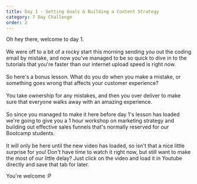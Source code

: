 ```yaml
---
title: Day 1 - Setting Goals & Building a Content Strategy
category: 7 Day Challenge
order: 2
---
```


Oh hey there, welcome to day 1.&nbsp;<br><br>We were off to a bit of a rocky start this morning sending you out the coding email by mistake, and now you've managed to be so quick to dive in to the tutorials that you're faster than our internet upload speed is right now.&nbsp;<br><br>So here's a bonus lesson. What do you do when you make a mistake, or something goes wrong that affects your customer experience?&nbsp;<br><br>You take ownership for any mistakes, and then you over deliver to make sure that everyone walks away with an amazing experience.&nbsp;<br><br>So since you managed to make it here before day 1's lesson has loaded we're going to give you a 1 hour workshop on marketing strategy and building out effective sales funnels that's normally reserved for our Bootcamp students.&nbsp;<br><br>It will only be here until the new video has loaded, so isn't that a nice little surprise for you\! Don't have time to watch it right now, but still want to make the most of our little delay? Just click on the video and load it in Youtube directly and save that tab for later.&nbsp;

You're welcome :P&nbsp;

&nbsp;